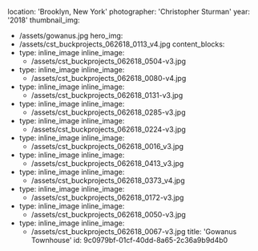 location: 'Brooklyn, New York'
photographer: 'Christopher Sturman'
year: '2018'
thumbnail_img:
  - /assets/gowanus.jpg
hero_img:
  - /assets/cst_buckprojects_062618_0113_v4.jpg
content_blocks:
  -
    type: inline_image
    inline_image:
      - /assets/cst_buckprojects_062618_0504-v3.jpg
  -
    type: inline_image
    inline_image:
      - /assets/cst_buckprojects_062618_0080-v4.jpg
  -
    type: inline_image
    inline_image:
      - /assets/cst_buckprojects_062618_0131-v3.jpg
  -
    type: inline_image
    inline_image:
      - /assets/cst_buckprojects_062618_0285-v3.jpg
  -
    type: inline_image
    inline_image:
      - /assets/cst_buckprojects_062618_0224-v3.jpg
  -
    type: inline_image
    inline_image:
      - /assets/cst_buckprojects_062618_0016_v3.jpg
  -
    type: inline_image
    inline_image:
      - /assets/cst_buckprojects_062618_0413_v3.jpg
  -
    type: inline_image
    inline_image:
      - /assets/cst_buckprojects_062618_0373_v4.jpg
  -
    type: inline_image
    inline_image:
      - /assets/cst_buckprojects_062618_0172-v3.jpg
  -
    type: inline_image
    inline_image:
      - /assets/cst_buckprojects_062618_0050-v3.jpg
  -
    type: inline_image
    inline_image:
      - /assets/cst_buckprojects_062618_0067-v3.jpg
title: 'Gowanus Townhouse'
id: 9c0979bf-01cf-40dd-8a65-2c36a9b9d4b0
